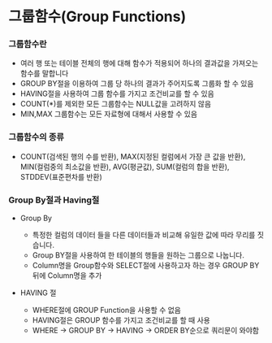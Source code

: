 # 그룹함수(Group Functions)
### 그룹함수란 
- 여러 행 또는 테이블 전체의 행에 대해 함수가 적용되어 하나의 결과값을 가져오는 함수를 말합니다
- GROUP BY절을 이용하여 그룹 당 하나의 결과가 주어지도록 그룹화 할 수 있음
- HAVING절을 사용하여 그룹 함수를 가지고 조건비교를 할 수 있음
- COUNT(*)를 제외한 모든 그룹함수는 NULL값을 고려하지 않음
- MIN,MAX 그룹함수는 모든 자료형에 대해서 사용할 수 있음

### 그룹함수의 종류
- COUNT(검색된 행의 수를 반환), MAX(지정된 컬럼에서 가장 큰 값을 반환), MIN(컬럼중의 최소값을 반환), AVG(평균값), SUM(컬럼의 합을 반환), STDDEV(표준편차를 반환)

### Group By절과 Having절 
- Group By
  - 특정한 컬럼의 데이터 들을 다른 데이터들과 비교해 유일한 값에 따라 무리를 짓습니다.
  - Group BY절을 사용하여 한 테이블의 행들을 원하는 그룹으로 나눕니다.
  - Column명을 Group함수와 SELECT절에 사용하고자 하는 경우 GROUP BY뒤에 Column명을 추가

- HAVING 절
  - WHERE절에 GROUP Function을 사용할 수 없음
  - HAVING절은 GROUP 함수를 가지고 조건비교를 할 때 사용
  - WHERE -> GROUP BY -> HAVING -> ORDER BY순으로 쿼리문이 와야함  
